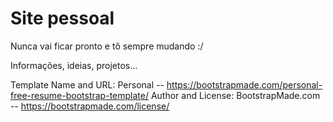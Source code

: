 # Site pessoal

Nunca vai ficar pronto e tô sempre mudando :/

Informações, ideias, projetos...

Template Name and URL: Personal -- https://bootstrapmade.com/personal-free-resume-bootstrap-template/
Author and License: BootstrapMade.com -- https://bootstrapmade.com/license/
